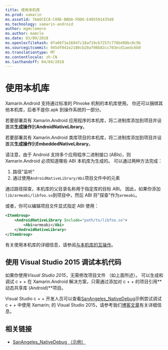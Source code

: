 ```yaml
---
title: 使用本机库
ms.prod: xamarin
ms.assetid: 7AA6CEC8-C09E-BBDA-FDD6-E40559143548
ms.technology: xamarin-android
author: mgmclemore
ms.author: mamcle
ms.date: 03/09/2018
ms.openlocfilehash: 0fa66f3a16047c18af19cb7257c778b498bc0c9b
ms.sourcegitcommit: 945df041e2180cb20af08b83cc703ecd1aedc6b0
ms.translationtype: MT
ms.contentlocale: zh-CN
ms.lasthandoff: 04/04/2018
---
```

# <a name="using-native-libraries"></a>使用本机库

Xamarin.Android 支持通过标准的 PInvoke 机制的本机库使用。 你还可以捆绑其他本机库，后者不是你.apk 到操作系统的一部分。

若要部署具有 Xamarin.Android 应用程序的本机库，将二进制库添加到项目并设置其**生成操作**到**AndroidNativeLibrary**。

若要部署具有 Xamarin.Android 类库项目的本机库，将二进制库添加到项目并设置其**生成操作**到**EmbeddedNativeLibrary**。

请注意，由于 Android 支持多个应用程序二进制接口 (ABIs)，则 Xamarin.Android 必须知道哪些 ABI 本机库为生成的。
可以通过两种方法完成：

1.  路径"监听"
1.  通过使用`AndroidNativeLibrary/Abi`项目文件中的元素


通过路径探查，本机库的父目录名称用于指定库的目标 ABI。 因此，如果你添加`lib/armeabi/libfoo.so`到项目中，然后 ABI 将"探查"作为`armeabi`。

或者，你可以编辑项目文件显式指定 ABI 使用：

```xml
<ItemGroup>
    <AndroidNativeLibrary Include="path/to/libfoo.so">
        <Abi>armeabi</Abi>
    </AndroidNativeLibrary>
</ItemGroup>
```

有关使用本机库的详细信息，请参阅[与本机库的互操作](http://www.mono-project.com/docs/advanced/pinvoke/)。

## <a name="debugging-native-code-with-visual-studio-2015"></a>使用 Visual Studio 2015 调试本机代码

如果你使用*Visual Studio 2015*，无需修改项目文件 （如上面所述）。
可以生成和调试 c + + 在 Xamarin.Android 解决方案，只需通过添加对 c + + 的项目引用**动态共享库 (Android)**项目。

Visual Studio c + + 开发人员可以查看[SanAngeles_NativeDebug](https://developer.xamarin.com/samples/monodroid/SanAngeles_NDK/)示例尝试调试 c + + 中使用 Xamarin; 的 Visual Studio 2015，请参考我们[博客文章](https://blog.xamarin.com/build-and-debug-c-libraries-in-xamarin-android-apps-with-visual-studio-2015/)有关详细信息。



## <a name="related-links"></a>相关链接

- [SanAngeles_NativeDebug （示例）](https://developer.xamarin.com/samples/monodroid/SanAngeles_NDK/)
